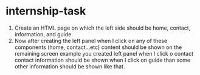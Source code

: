 # internship-task

1. Create an HTML page on which the left side should be home, contact, information, and guide.
2. Now after creating the left panel when I click on any of these components (home, contact...etc) content should be shown on the remaining screen example you created left panel when I click o contact contact information should be shown when I click on guide than some other information should be shown like that.
